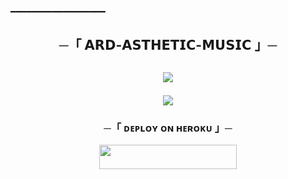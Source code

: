 
━━━━━━━━━━━━━━━━━━


<h2 align="center">
    ─「 𝗔𝗥𝗗-𝗔𝗦𝗧𝗛𝗘𝗧𝗜𝗖-𝗠𝗨𝗦𝗜𝗖 」─

<h2 align="center">
<img src="https://readme-typing-svg.herokuapp.com?color=FF0000&width=420&lines=𝗔𝗥𝗗-𝗔𝗦𝗧𝗛𝗘𝗧𝗜𝗖-𝗠𝗨𝗦𝗜𝗖">
</p>
<p align="center">
  <img src="https://telegra.ph/file/c0551793d1de230afd132.jpg">
</p>
<h3 align="center">
    ─「 ᴅᴇᴩʟᴏʏ ᴏɴ ʜᴇʀᴏᴋᴜ 」─

</h3>

<p align="center"><a href="https://dashboard.heroku.com/new?template=https://github.com/ArdNeriw/ARD-ASTHETIC-MUSIC"> <img src="https://img.shields.io/badge/Deploy%20On%20Heroku-bringle?style=for-the-badge&logo=heroku" width="220" height="38.45"/></a></p>
